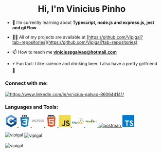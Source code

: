 <h1 align="center">Hi, I'm Vinicius Pinho </h1>

- 🌱 I’m currently learning about **Typescript, node.js and express.js, jest and gitFlow**

- 👨‍💻 All of my projects are available at [https://github.com/Vipigal?tab=repositories](https://github.com/Vipigal?tab=repositories)

- 📫 How to reach me **viniciuspgalvao@hotmail.com**

- ⚡ Fun fact: I like science and drinking beer. I also have a pretty girlfriend 🤝


<h3 align="left">Connect with me:</h3>
<p align="left">
<a href="https://www.linkedin.com/in/vinicius-galvao-860644141/" target="blank"><img align="center" src="https://raw.githubusercontent.com/rahuldkjain/github-profile-readme-generator/master/src/images/icons/Social/linked-in-alt.svg" alt="https://www.linkedin.com/in/vinicius-galvao-860644141/" height="30" width="40" /></a>
</p>

<h3 align="left">Languages and Tools:</h3>
<p align="left"> <a href="https://www.w3schools.com/cpp/" target="_blank" rel="noreferrer"> <img src="https://raw.githubusercontent.com/devicons/devicon/master/icons/cplusplus/cplusplus-original.svg" alt="cplusplus" width="40" height="40"/> </a> <a href="https://www.w3schools.com/css/" target="_blank" rel="noreferrer"> <img src="https://raw.githubusercontent.com/devicons/devicon/master/icons/css3/css3-original-wordmark.svg" alt="css3" width="40" height="40"/> </a> <a href="https://expressjs.com" target="_blank" rel="noreferrer"> <img src="https://raw.githubusercontent.com/devicons/devicon/master/icons/express/express-original-wordmark.svg" alt="express" width="40" height="40"/> </a> <a href="https://www.w3.org/html/" target="_blank" rel="noreferrer"> <img src="https://raw.githubusercontent.com/devicons/devicon/master/icons/html5/html5-original-wordmark.svg" alt="html5" width="40" height="40"/> </a> <a href="https://developer.mozilla.org/en-US/docs/Web/JavaScript" target="_blank" rel="noreferrer"> <img src="https://raw.githubusercontent.com/devicons/devicon/master/icons/javascript/javascript-original.svg" alt="javascript" width="40" height="40"/> </a> <a href="https://www.mysql.com/" target="_blank" rel="noreferrer"> <img src="https://raw.githubusercontent.com/devicons/devicon/master/icons/mysql/mysql-original-wordmark.svg" alt="mysql" width="40" height="40"/> </a> <a href="https://nodejs.org" target="_blank" rel="noreferrer"> <img src="https://raw.githubusercontent.com/devicons/devicon/master/icons/nodejs/nodejs-original-wordmark.svg" alt="nodejs" width="40" height="40"/> </a> <a href="https://postman.com" target="_blank" rel="noreferrer"> <img src="https://www.vectorlogo.zone/logos/getpostman/getpostman-icon.svg" alt="postman" width="40" height="40"/> </a> <a href="https://www.typescriptlang.org/" target="_blank" rel="noreferrer"> <img src="https://raw.githubusercontent.com/devicons/devicon/master/icons/typescript/typescript-original.svg" alt="typescript" width="40" height="40"/> </a> </p>

<p><img align="left" src="https://github-readme-stats.vercel.app/api/top-langs?username=vipigal&show_icons=true&locale=en&layout=compact" alt="vipigal" /></p>

<p>&nbsp;<img align="center" src="https://github-readme-stats.vercel.app/api?username=vipigal&show_icons=true&locale=en" alt="vipigal" /></p>

<p><img align="center" src="https://github-readme-streak-stats.herokuapp.com/?user=vipigal&" alt="vipigal" /></p>
